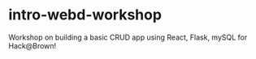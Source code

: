 # intro-webd-workshop
Workshop on building a basic CRUD app using React, Flask, mySQL for Hack@Brown! 
